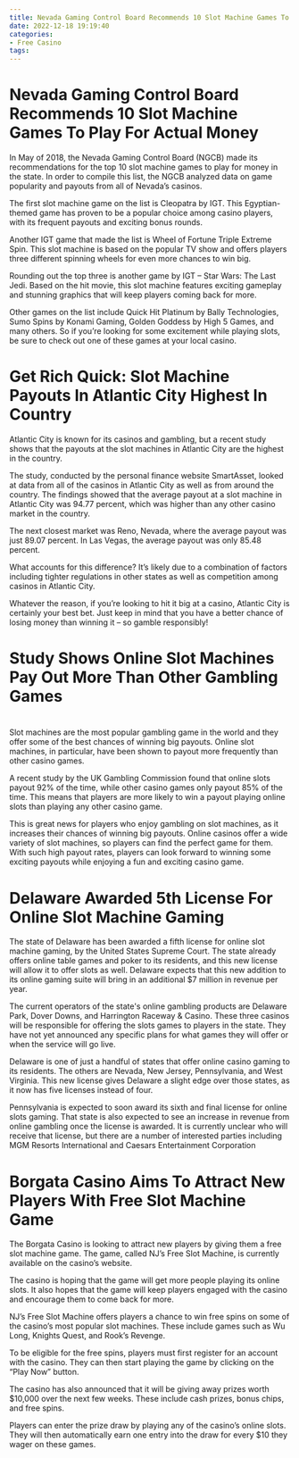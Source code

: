 ```yaml
---
title: Nevada Gaming Control Board Recommends 10 Slot Machine Games To Play For Actual Money 
date: 2022-12-18 19:19:40
categories:
- Free Casino
tags:
---
```



#  Nevada Gaming Control Board Recommends 10 Slot Machine Games To Play For Actual Money 

In May of 2018, the Nevada Gaming Control Board (NGCB) made its recommendations for the top 10 slot machine games to play for money in the state. In order to compile this list, the NGCB analyzed data on game popularity and payouts from all of Nevada’s casinos.

The first slot machine game on the list is Cleopatra by IGT. This Egyptian-themed game has proven to be a popular choice among casino players, with its frequent payouts and exciting bonus rounds.

Another IGT game that made the list is Wheel of Fortune Triple Extreme Spin. This slot machine is based on the popular TV show and offers players three different spinning wheels for even more chances to win big.

Rounding out the top three is another game by IGT – Star Wars: The Last Jedi. Based on the hit movie, this slot machine features exciting gameplay and stunning graphics that will keep players coming back for more.

Other games on the list include Quick Hit Platinum by Bally Technologies, Sumo Spins by Konami Gaming, Golden Goddess by High 5 Games, and many others. So if you’re looking for some excitement while playing slots, be sure to check out one of these games at your local casino.

#  Get Rich Quick: Slot Machine Payouts In Atlantic City Highest In Country 

Atlantic City is known for its casinos and gambling, but a recent study shows that the payouts at the slot machines in Atlantic City are the highest in the country.

The study, conducted by the personal finance website SmartAsset, looked at data from all of the casinos in Atlantic City as well as from around the country. The findings showed that the average payout at a slot machine in Atlantic City was 94.77 percent, which was higher than any other casino market in the country.

The next closest market was Reno, Nevada, where the average payout was just 89.07 percent. In Las Vegas, the average payout was only 85.48 percent.

What accounts for this difference? It’s likely due to a combination of factors including tighter regulations in other states as well as competition among casinos in Atlantic City.

Whatever the reason, if you’re looking to hit it big at a casino, Atlantic City is certainly your best bet. Just keep in mind that you have a better chance of losing money than winning it – so gamble responsibly!

#  Study Shows Online Slot Machines Pay Out More Than Other Gambling Games 

#

Slot machines are the most popular gambling game in the world and they offer some of the best chances of winning big payouts. Online slot machines, in particular, have been shown to payout more frequently than other casino games.

A recent study by the UK Gambling Commission found that online slots payout 92% of the time, while other casino games only payout 85% of the time. This means that players are more likely to win a payout playing online slots than playing any other casino game.

This is great news for players who enjoy gambling on slot machines, as it increases their chances of winning big payouts. Online casinos offer a wide variety of slot machines, so players can find the perfect game for them. With such high payout rates, players can look forward to winning some exciting payouts while enjoying a fun and exciting casino game.

#  Delaware Awarded 5th License For Online Slot Machine Gaming 

The state of Delaware has been awarded a fifth license for online slot machine gaming, by the United States Supreme Court. The state already offers online table games and poker to its residents, and this new license will allow it to offer slots as well. Delaware expects that this new addition to its online gaming suite will bring in an additional $7 million in revenue per year.

The current operators of the state's online gambling products are Delaware Park, Dover Downs, and Harrington Raceway & Casino. These three casinos will be responsible for offering the slots games to players in the state. They have not yet announced any specific plans for what games they will offer or when the service will go live.

Delaware is one of just a handful of states that offer online casino gaming to its residents. The others are Nevada, New Jersey, Pennsylvania, and West Virginia. This new license gives Delaware a slight edge over those states, as it now has five licenses instead of four.

Pennsylvania is expected to soon award its sixth and final license for online slots gaming. That state is also expected to see an increase in revenue from online gambling once the license is awarded. It is currently unclear who will receive that license, but there are a number of interested parties including MGM Resorts International and Caesars Entertainment Corporation

#  Borgata Casino Aims To Attract New Players With Free Slot Machine Game

The Borgata Casino is looking to attract new players by giving them a free slot machine game. The game, called NJ’s Free Slot Machine, is currently available on the casino’s website.

The casino is hoping that the game will get more people playing its online slots. It also hopes that the game will keep players engaged with the casino and encourage them to come back for more.

NJ’s Free Slot Machine offers players a chance to win free spins on some of the casino’s most popular slot machines. These include games such as Wu Long, Knights Quest, and Rook’s Revenge.

To be eligible for the free spins, players must first register for an account with the casino. They can then start playing the game by clicking on the “Play Now” button.

The casino has also announced that it will be giving away prizes worth $10,000 over the next few weeks. These include cash prizes, bonus chips, and free spins.

Players can enter the prize draw by playing any of the casino’s online slots. They will then automatically earn one entry into the draw for every $10 they wager on these games.